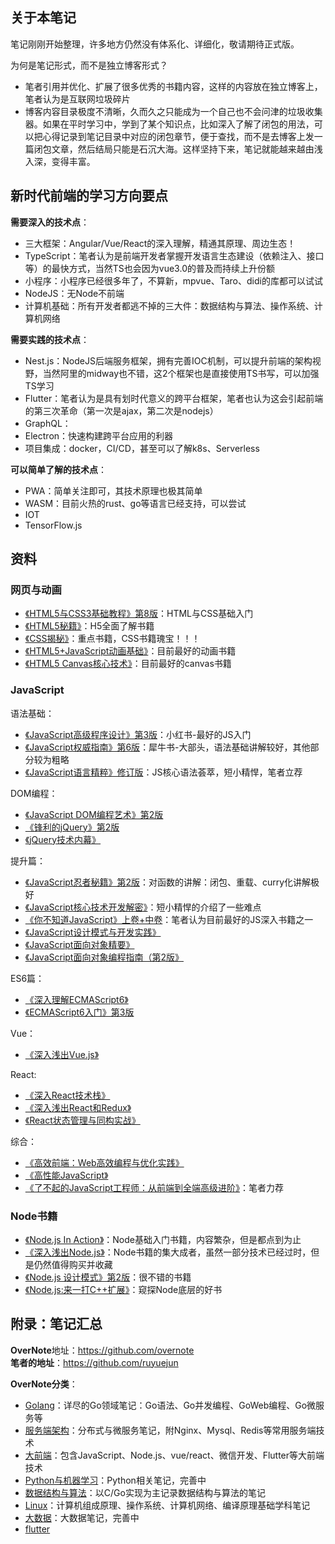 ## 关于本笔记

笔记刚刚开始整理，许多地方仍然没有体系化、详细化，敬请期待正式版。  

为何是笔记形式，而不是独立博客形式？
- 笔者引用并优化、扩展了很多优秀的书籍内容，这样的内容放在独立博客上，笔者认为是互联网垃圾碎片
- 博客内容目录极度不清晰，久而久之只能成为一个自己也不会问津的垃圾收集器。如果在平时学习中，学到了某个知识点，比如深入了解了闭包的用法，可以把心得记录到笔记目录中对应的闭包章节，便于查找，而不是去博客上发一篇闭包文章，然后结局只能是石沉大海。这样坚持下来，笔记就能越来越由浅入深，变得丰富。

## 新时代前端的学习方向要点

**需要深入的技术点**：
- 三大框架：Angular/Vue/React的深入理解，精通其原理、周边生态！
- TypeScript：笔者认为是前端开发者掌握开发语言生态建设（依赖注入、接口等）的最快方式，当然TS也会因为vue3.0的普及而持续上升份额
- 小程序：小程序已经很多年了，不算新，mpvue、Taro、didi的库都可以试试
- NodeJS：无Node不前端
- 计算机基础：所有开发者都逃不掉的三大件：数据结构与算法、操作系统、计算机网络

**需要实践的技术点**：
- Nest.js：NodeJS后端服务框架，拥有完善IOC机制，可以提升前端的架构视野，当然阿里的midway也不错，这2个框架也是直接使用TS书写，可以加强TS学习
- Flutter：笔者认为是具有划时代意义的跨平台框架，笔者也认为这会引起前端的第三次革命（第一次是ajax，第二次是nodejs）
- GraphQL：
- Electron：快速构建跨平台应用的利器
- 项目集成：docker，CI/CD，甚至可以了解k8s、Serverless

**可以简单了解的技术点**：
- PWA：简单关注即可，其技术原理也极其简单
- WASM：目前火热的rust、go等语言已经支持，可以尝试
- IOT
- TensorFlow.js

## 资料

### 网页与动画

- [《HTML5与CSS3基础教程》第8版](https://book.douban.com/subject/25878992/)：HTML与CSS基础入门
- [《HTML5秘籍》](https://book.douban.com/subject/11610880/)：H5全面了解书籍
- [《CSS揭秘》](https://book.douban.com/subject/26745943/)：重点书籍，CSS书籍瑰宝！！！
- [《HTML5+JavaScript动画基础》](https://book.douban.com/subject/24744218/)：目前最好的动画书籍
- [《HTML5 Canvas核心技术》](https://book.douban.com/subject/24533314/)：目前最好的canvas书籍

### JavaScript

语法基础：
- [《JavaScript高级程序设计》第3版](https://book.douban.com/subject/10546125/)：小红书-最好的JS入门
- [《JavaScript权威指南》第6版](https://book.douban.com/subject/10549733/)：犀牛书-大部头，语法基础讲解较好，其他部分较为粗略
- [《JavaScript语言精粹》修订版](https://book.douban.com/subject/11874748/)：JS核心语法荟萃，短小精悍，笔者立荐

DOM编程：
- [《JavaScript DOM编程艺术》第2版](https://book.douban.com/subject/6038371/)
- [《锋利的jQuery》第2版](https://book.douban.com/subject/10792216/)
- [《jQuery技术内幕》](https://book.douban.com/subject/25823709/)

提升篇：
- [《JavaScript忍者秘籍》第2版](https://book.douban.com/subject/30143702/)：对函数的讲解：闭包、重载、curry化讲解极好
- [《JavaScript核心技术开发解密》](https://book.douban.com/subject/30190189/)：短小精悍的介绍了一些难点
- [《你不知道JavaScript》上卷+中卷](https://book.douban.com/subject/26351021/)：笔者认为目前最好的JS深入书籍之一
- [《JavaScript设计模式与开发实践》](https://book.douban.com/subject/26382780/)
- [《JavaScript面向对象精要》](https://book.douban.com/subject/26352658/)
- [《JavaScript面向对象编程指南（第2版》](https://book.douban.com/subject/26302623/)

ES6篇：
- [《深入理解ECMAScript6》](https://book.douban.com/subject/27072230/)
- [《ECMAScript6入门》第3版](https://book.douban.com/subject/27127030/)

Vue：
- [《深入浅出Vue.js》](https://book.douban.com/subject/32581281/)

React:
- [《深入React技术栈》](https://book.douban.com/subject/26918038/)
- [《深入浅出React和Redux》](https://book.douban.com/subject/27033213/)
- [《React状态管理与同构实战》](https://book.douban.com/subject/30290509/)

综合：
- [《高效前端：Web高效编程与优化实践》](https://book.douban.com/subject/30170670/)
- [《高性能JavaScript》](https://book.douban.com/subject/5362856/)
- [《了不起的JavaScript工程师：从前端到全端高级进阶》](https://book.douban.com/subject/34788884/)：笔者力荐

### Node书籍

- [《Node.js In Action》](https://book.douban.com/subject/25870705/)：Node基础入门书籍，内容繁杂，但是都点到为止
- [《深入浅出Node.js》](https://book.douban.com/subject/25768396/)：Node书籍的集大成者，虽然一部分技术已经过时，但是仍然值得购买并收藏
- [《Node.js 设计模式》第2版](https://book.douban.com/subject/30159269/)：很不错的书籍
- [《Node.js:来一打C++扩展》](https://book.douban.com/subject/30247892/)：窥探Node底层的好书


## 附录：笔记汇总

**OverNote**地址：https://github.com/overnote    
**笔者的地址**：https://github.com/ruyuejun  

**OverNote分类**：  
- [Golang](https://github.com/overnote/over-golang)：详尽的Go领域笔记：Go语法、Go并发编程、GoWeb编程、Go微服务等
- [服务端架构](https://github.com/overnote/over-server)：分布式与微服务笔记，附Nginx、Mysql、Redis等常用服务端技术
- [大前端](https://github.com/overnote/over-javascript)：包含JavaScript、Node.js、vue/react、微信开发、Flutter等大前端技术
- [Python与机器学习](https://github.com/overnote/over-python)：Python相关笔记，完善中  
- [数据结构与算法](https://github.com/overnote/over-algorithm)：以C/Go实现为主记录数据结构与算法的笔记
- [Linux](https://github.com/overnote/over-linux)：计算机组成原理、操作系统、计算机网络、编译原理基础学科笔记
- [大数据](https://github.com/overnote/over-bigdata)：大数据笔记，完善中
- [flutter](https://github.com/overnote/over-flutter)
